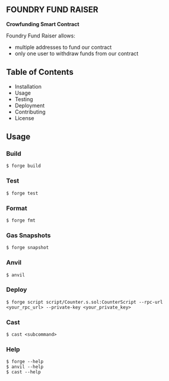 ## FOUNDRY FUND RAISER

**Crowfunding Smart Contract**

Foundry Fund Raiser allows:

-   multiple addresses to fund our contract
-   only one user to withdraw funds from our contract


## Table of Contents

- Installation
- Usage
- Testing
- Deployment
- Contributing
- License

## Usage

### Build

```shell
$ forge build
```

### Test

```shell
$ forge test
```

### Format

```shell
$ forge fmt
```

### Gas Snapshots

```shell
$ forge snapshot
```

### Anvil

```shell
$ anvil
```

### Deploy

```shell
$ forge script script/Counter.s.sol:CounterScript --rpc-url <your_rpc_url> --private-key <your_private_key>
```

### Cast

```shell
$ cast <subcommand>
```

### Help

```shell
$ forge --help
$ anvil --help
$ cast --help
```
